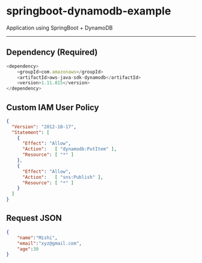 # springboot-dynamodb-example
Application using SpringBoot + DynamoDB


---

## Dependency (Required)

```javascript
<dependency>
	<groupId>com.amazonaws</groupId>
	<artifactId>aws-java-sdk-dynamodb</artifactId>
	<version>1.11.815</version>
</dependency>
```



## Custom IAM User Policy 

```json
{
  "Version": "2012-10-17",
  "Statement": [
    {
      "Effect": "Allow",
      "Action":   [ "dynamodb:PutItem" ],
      "Resource": [ "*" ]
    },
    {
      "Effect": "Allow",
      "Action":   [ "sns:Publish" ],
      "Resource": [ "*" ]
    }
  ]
}
```

## Request JSON

```json
{
	"name":"Mishi",
	"email":"xyz@gmail.com",
	"age":30
}

```
